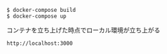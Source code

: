```
$ docker-compose build
$ docker-compose up
```

コンテナを立ち上げた時点でローカル環境が立ち上がる
```
http://localhost:3000
```
